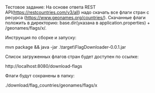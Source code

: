 Тестовое задание:
На основе ответа REST API(https://restcountries.com/v3/all) надо скачать 
все флаги стран с ресурса (https://www.geonames.org/countries/).
Скачанные флаги положить в директорию:
base.dir(указана в application.properties) + /geonames/flags/x/.

Инструкция по сборке и запуску:

mvn package && java -jar .\target\FlagDownloader-0.0.1.jar

Список загруженных флагов стран будет доступен по ссылке: 

http://localhost:8080/download-flags

Флаги будут сохранены в папку: 

./download/flag_countries/geonames/flags/x
